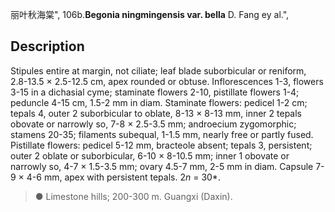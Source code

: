 丽叶秋海棠",
106b.**Begonia ningmingensis var. bella** D. Fang ey al.",

## Description
Stipules entire at margin, not ciliate; leaf blade suborbicular or reniform, 2.8-13.5 × 2.5-12.5 cm, apex rounded or obtuse. Inflorescences 1-3, flowers 3-15 in a dichasial cyme; staminate flowers 2-10, pistillate flowers 1-4; peduncle 4-15 cm, 1.5-2 mm in diam. Staminate flowers: pedicel 1-2 cm; tepals 4, outer 2 suborbicular to oblate, 8-13 × 8-13 mm, inner 2 tepals obovate or narrowly so, 7-8 × 2.5-3.5 mm; androecium zygomorphic; stamens 20-35; filaments subequal, 1-1.5 mm, nearly free or partly fused. Pistillate flowers: pedicel 5-12 mm, bracteole absent; tepals 3, persistent; outer 2 oblate or suborbicular, 6-10 × 8-10.5 mm; inner 1 obovate or narrowly so, 4-7 × 1.5-3.5 mm; ovary 4.5-7 mm, 2-5 mm in diam. Capsule 7-9 × 4-6 mm, apex with persistent tepals. 2*n* = 30*.

> ● Limestone hills; 200-300 m. Guangxi (Daxin).
